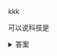 kkk

可以说科技是<details>

<summary>答案</summary>第一生产力

</code></pre>

</details>

<pre><code>
    
</pre>



